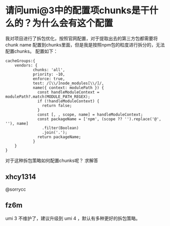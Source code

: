 # 请问umi@3中的配置项chunks是干什么的？为什么会有这个配置

我对项目进行了拆包优化，按照官网配置，对于提取出去的第三方包都需要将chunk name 配置到chunks里面，但是我是按照npm包的粒度进行拆分的，无法配置chunks。
配置如下：

```
cacheGroups:{
    vendors: {
            chunks: 'all',
            priority: -10,
            enforce: true,
            test: /[\\/]node_modules[\\/]/,
            name({ context: modulePath }) {
              const handleModuleContext = modulePath?.match(MODULE_PATH_REGEX);
              if (!handleModuleContext) {
                return false;
              }
              const [, , scope, name] = handleModuleContext;
              const packageName = ['npm', (scope ?? '').replace('@', ''), name]
                .filter(Boolean)
                .join('.');
              return packageName;
            }
    }
}
```

对于这种拆包策略如何配置chunks呢？ 求解答

## xhcy1314

@sorrycc

## fz6m

umi 3 不维护了，建议升级到 umi 4 ，默认有多种更好的拆包策略。
